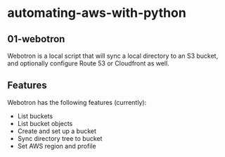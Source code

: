 # automating-aws-with-python

## 01-webotron 

Webotron is a local script that will sync a local directory to an S3 bucket, and optionally configure Route 53 or Cloudfront as well. 

## Features

Webotron has the following features (currently):

- List buckets
- List bucket objects
- Create and set up a bucket
- Sync directory tree to bucket
- Set AWS region and profile